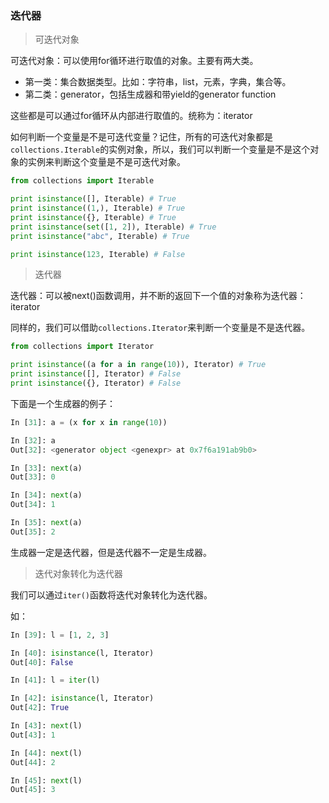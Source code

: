 ### 迭代器
> 可迭代对象

可迭代对象：可以使用for循环进行取值的对象。主要有两大类。

* 第一类：集合数据类型。比如：字符串，list，元素，字典，集合等。
* 第二类：generator，包括生成器和带yield的generator function

这些都是可以通过for循环从内部进行取值的。统称为：iterator

如何判断一个变量是不是可迭代变量？记住，所有的可迭代对象都是`collections.Iterable`的实例对象，所以，我们可以判断一个变量是不是这个对象的实例来判断这个变量是不是可迭代对象。

```python
from collections import Iterable

print isinstance([], Iterable) # True
print isinstance((1,), Iterable) # True
print isinstance({}, Iterable) # True
print isinstance(set([1, 2]), Iterable) # True
print isinstance("abc", Iterable) # True

print isinstance(123, Iterable) # False
```

> 迭代器

迭代器：可以被next()函数调用，并不断的返回下一个值的对象称为迭代器：iterator

同样的，我们可以借助`collections.Iterator`来判断一个变量是不是迭代器。

```python
from collections import Iterator

print isinstance((a for a in range(10)), Iterator) # True
print isinstance([], Iterator) # False
print isinstance({}, Iterator) # False
```

下面是一个生成器的例子：

```python
In [31]: a = (x for x in range(10))

In [32]: a
Out[32]: <generator object <genexpr> at 0x7f6a191ab9b0>

In [33]: next(a)
Out[33]: 0

In [34]: next(a)
Out[34]: 1

In [35]: next(a)
Out[35]: 2
```

生成器一定是迭代器，但是迭代器不一定是生成器。

> 迭代对象转化为迭代器

我们可以通过`iter()`函数将迭代对象转化为迭代器。

如：

```python
In [39]: l = [1, 2, 3]

In [40]: isinstance(l, Iterator)
Out[40]: False

In [41]: l = iter(l)

In [42]: isinstance(l, Iterator)
Out[42]: True

In [43]: next(l)
Out[43]: 1

In [44]: next(l)
Out[44]: 2

In [45]: next(l)
Out[45]: 3
```